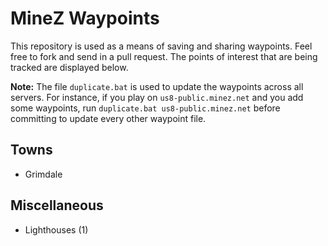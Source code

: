 MineZ Waypoints
===============

This repository is used as a means of saving and sharing waypoints. Feel free to fork and send in a pull request. The points of interest that are being tracked 
are displayed below.

**Note:** The file `duplicate.bat` is used to update the waypoints across all servers. For instance, if you play on `us8-public.minez.net` and you add some waypoints, run `duplicate.bat us8-public.minez.net` before committing to update every other waypoint file.

Towns
-----
* Grimdale

Miscellaneous
-------------
* Lighthouses (1)